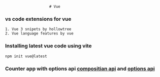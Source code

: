                         # Vue

### vs code extensions for vue
    
    1. Vue 3 snipets by hollowtree
    2. Vue language features by vue
   
### Installing latest vue code using vite
    npm init vue@latest

### Counter app with options api 	[compositian api](./Readme/composition-api.md) and [options api](./Readme/composition-api.md) 
